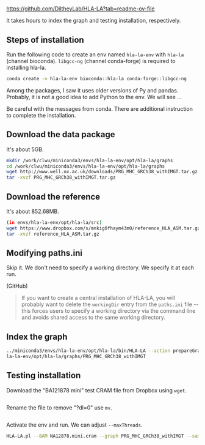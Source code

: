 # 


https://github.com/DiltheyLab/HLA-LA?tab=readme-ov-file

It takes hours to index the graph and testing installation, respectively.



## Steps of installation

Run the following code to create an env named `hla-la-env` with `hla-la` (channel bioconda). `libgcc-ng` (channel conda-forge) is required to installing hla-la.

```bash
conda create -n hla-la-env bioconda::hla-la conda-forge::libgcc-ng
```

Among the packages, I saw it uses older versions of Py and pandas. Probably, it is not a good idea to add Python to the env. We will see ... 

Be careful with the messages from conda. There are additional instruction to complete the installation.

## Download the data package

It's about 5GB.

```bash
mkdir /work/clwu/miniconda3/envs/hla-la-env/opt/hla-la/graphs
cd /work/clwu/miniconda3/envs/hla-la-env/opt/hla-la/graphs
wget http://www.well.ox.ac.uk/downloads/PRG_MHC_GRCh38_withIMGT.tar.gz
tar -xvzf PRG_MHC_GRCh38_withIMGT.tar.gz
```

## Download the reference

It's about 852.68MB.

```bash
(in envs/hla-la-env/opt/hla-la/src)
wget https://www.dropbox.com/s/mnkig0fhaym43m0/reference_HLA_ASM.tar.gz
tar -xvzf reference_HLA_ASM.tar.gz
```

## Modifying paths.ini

Skip it. We don't need to specify a working directory. We specify it at each run.

(GitHub)
> If you want to create a central installation of HLA-LA, you will probably want to delete the `workingDir` entry from the `paths.ini` file -- this forces users to specify a working directory via the command line and avoids shared access to the same working directory.

## Index the graph

```bash
../miniconda3/envs/hla-la-env/opt/hla-la/bin/HLA-LA --action prepareGraph --PRG_graph_dir /work/clwu/miniconda3/envs/h
la-la-env/opt/hla-la/graphs/PRG_MHC_GRCh38_withIMGT
```

## Testing installation

Download the "BA121878 mini" test CRAM file from Dropbox using `wget`.

```bash
```

Rename the file to remove "?dl=0" use `mv`.

```bash
```

Activate the env and run. We can adjust `--maxThreads`.

```bash
HLA-LA.pl --BAM NA12878.mini.cram --graph PRG_MHC_GRCh38_withIMGT --sampleID NA12878 --maxThreads 7 --workingDir /work/clwu/HLA-LA/
```
